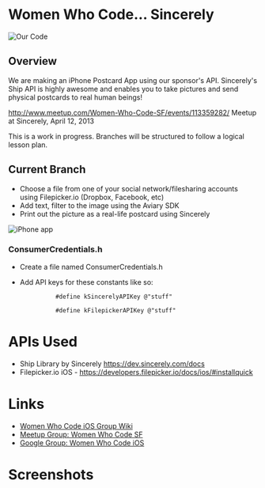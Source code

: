# Women Who Code... Sincerely

![Our Code](http://files.meetup.com/2252591/iOS%20Simulator%20Screen%20shot%20Apr%2012%2C%202013%2010.29.14%20AM.png)
## Overview

We are making an iPhone Postcard App using our sponsor's API.
Sincerely's Ship API is highly awesome and enables you to take pictures and send physical postcards to real human beings!

http://www.meetup.com/Women-Who-Code-SF/events/113359282/
Meetup at Sincerely, April 12, 2013

This is a work in progress. Branches will be structured to follow a logical lesson plan.

## Current Branch

* Choose a file from one of your social network/filesharing accounts using Filepicker.io (Dropbox, Facebook, etc)
* Add text, filter to the image using the Aviary SDK
* Print out the picture as a real-life postcard using Sincerely

![iPhone app](http://photos4.meetupstatic.com/photos/event/b/6/6/e/event_224806702.jpeg)




### ConsumerCredentials.h

* Create a file named ConsumerCredentials.h
* Add API keys for these constants like so:

                #define kSincerelyAPIKey @"stuff"

                #define kFilepickerAPIKey @"stuff"


# APIs Used

* Ship Library by Sincerely https://dev.sincerely.com/docs
* Filepicker.io iOS - https://developers.filepicker.io/docs/ios/#installquick

# Links

* [Women Who Code iOS Group Wiki](https://github.com/iosstudygroup/WomenWhoCodeSincerely/wiki/Women-Who-Code-iOS-Study-Group)
* [Meetup Group: Women Who Code SF](http://www.meetup.com/Women-Who-Code-SF/)
* [Google Group: Women Who Code iOS](https://groups.google.com/forum/?fromgroups=#!forum/ios-study-group)

# Screenshots



